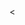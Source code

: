 <!DOCTYPE html>
<html  lang="en">
<head>
  <meta charset="UTF-8"/>
  <<meta name="viewport" content="width=device-width, initial-scale=1.5"/>
    <link rel="stylesheet" href="styles.css"/>
    <title>Sylvia - Dev Portfolio</title>
</head>
<body>
  
</body>
</html>
